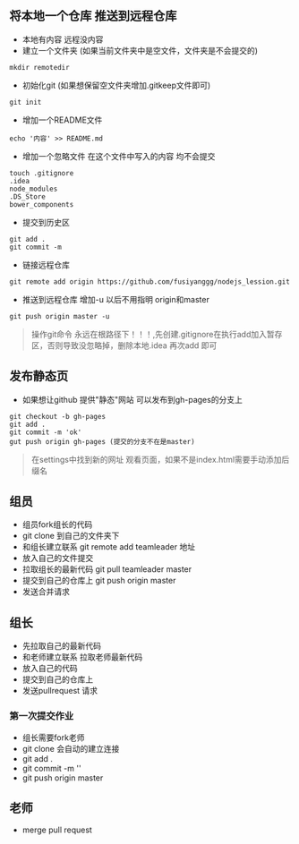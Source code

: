 ## 将本地一个仓库 推送到远程仓库
- 本地有内容  远程没内容
- 建立一个文件夹 (如果当前文件夹中是空文件，文件夹是不会提交的)
```
mkdir remotedir
```
- 初始化git (如果想保留空文件夹增加.gitkeep文件即可)
```
git init
```
- 增加一个README文件
```
echo '内容' >> README.md
```
- 增加一个忽略文件
在这个文件中写入的内容 均不会提交
```
touch .gitignore 
.idea
node_modules
.DS_Store
bower_components
```
- 提交到历史区
```
git add .
git commit -m 
```
- 链接远程仓库
```
git remote add origin https://github.com/fusiyanggg/nodejs_lession.git
```
- 推送到远程仓库
增加-u 以后不用指明 origin和master
```
git push origin master -u
```

> 操作git命令 永远在根路径下！！！,先创建.gitignore在执行add加入暂存区，否则导致没忽略掉，删除本地.idea 再次add 即可


## 发布静态页
- 如果想让github 提供"静态"网站 可以发布到gh-pages的分支上
```
git checkout -b gh-pages
git add .
git commit -m 'ok'
gut push origin gh-pages (提交的分支不在是master)
```

> 在settings中找到新的网址 观看页面，如果不是index.html需要手动添加后缀名

## 组员
- 组员fork组长的代码
- git clone 到自己的文件夹下
- 和组长建立联系 git remote add teamleader 地址
- 放入自己的文件提交
- 拉取组长的最新代码 git pull teamleader master
- 提交到自己的仓库上  git push origin master
- 发送合并请求
## 组长
- 先拉取自己的最新代码
- 和老师建立联系 拉取老师最新代码
- 放入自己的代码
- 提交到自己的仓库上
- 发送pullrequest 请求
### 第一次提交作业
- 组长需要fork老师
- git clone 会自动的建立连接
- git add .
- git commit -m ''
- git push origin master
## 老师
- merge pull request

